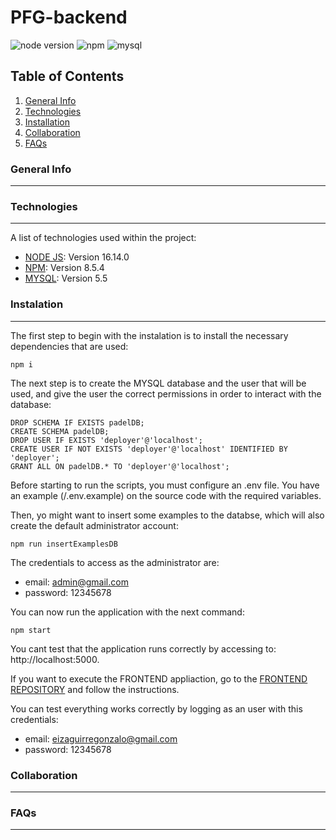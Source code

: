 # PFG-backend
![node version](https://img.shields.io/badge/node-v16.14.0-green)
![npm](https://img.shields.io/badge/npm-v8.5.4-green)
![mysql](https://img.shields.io/badge/mysql-5.5-blue)

## Table of Contents
1. [General Info](#general-info)
2. [Technologies](#technologies)
3. [Installation](#installation)
4. [Collaboration](#collaboration)
5. [FAQs](#faqs)

<a name="general-info"></a>
### General Info
***

<a name="technologies"></a>
### Technologies
***

A list of technologies used within the project:
* [NODE JS](https://nodejs.org/): Version 16.14.0 
* [NPM](https://www.npmjs.com/): Version 8.5.4
* [MYSQL](https://www.mysql.com/): Version 5.5

<a name="instalation"></a>
### Instalation
***

The first step to begin with the instalation is to install the necessary dependencies that are used:

```
npm i
```

The next step is to create the MYSQL database and the user that will be used, and give the user the correct permissions in order to interact with the database:

```
DROP SCHEMA IF EXISTS padelDB;
CREATE SCHEMA padelDB;
DROP USER IF EXISTS 'deployer'@'localhost';
CREATE USER IF NOT EXISTS 'deployer'@'localhost' IDENTIFIED BY 'deployer';
GRANT ALL ON padelDB.* TO 'deployer'@'localhost';
```
Before starting to run the scripts, you must configure an .env file. You have an example (/.env.example) on the source code with the required variables.

Then, yo might want to insert some examples to the databse, which will also create the default administrator account:

```
npm run insertExamplesDB
```

The credentials to access as the administrator are:

* email: admin@gmail.com
* password: 12345678

You can now run the application with the next command:

```
npm start
```

You cant test that the application runs correctly by accessing to: http://localhost:5000.

If you want to execute the FRONTEND appliaction, go to the [FRONTEND REPOSITORY](https://github.com/gonzaloeiza/PFG-frontend)  and follow the instructions.

You can test everything works correctly by logging as an user with this credentials:
* email: eizaguirregonzalo@gmail.com
* password: 12345678

<a name="collarboration"></a>
### Collaboration
***

<a name="faqs"></a>
### FAQs
***
